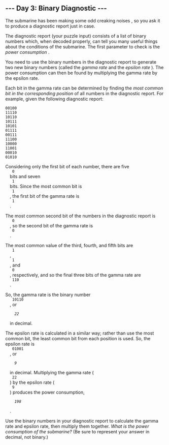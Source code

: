 <article class="day-desc">
 <h2>
  --- Day 3: Binary Diagnostic ---
 </h2>
 <p>
  The submarine has been making some
  <span title="Turns out oceans are heavy.">
   odd creaking noises
  </span>
  , so you ask it to produce a diagnostic report just in case.
 </p>
 <p>
  The diagnostic report (your puzzle input) consists of a list of binary numbers which, when decoded properly, can tell you many useful things about the conditions of the submarine. The first parameter to check is the
  <em>
   power consumption
  </em>
  .
 </p>
 <p>
  You need to use the binary numbers in the diagnostic report to generate two new binary numbers (called the
  <em>
   gamma rate
  </em>
  and the
  <em>
   epsilon rate
  </em>
  ). The power consumption can then be found by multiplying the gamma rate by the epsilon rate.
 </p>
 <p>
  Each bit in the gamma rate can be determined by finding the
  <em>
   most common bit in the corresponding position
  </em>
  of all numbers in the diagnostic report. For example, given the following diagnostic report:
 </p>
 <pre><code>00100
11110
10110
10111
10101
01111
00111
11100
10000
11001
00010
01010
</code></pre>
 <p>
  Considering only the first bit of each number, there are five
  <code>
   0
  </code>
  bits and seven
  <code>
   1
  </code>
  bits. Since the most common bit is
  <code>
   1
  </code>
  , the first bit of the gamma rate is
  <code>
   1
  </code>
  .
 </p>
 <p>
  The most common second bit of the numbers in the diagnostic report is
  <code>
   0
  </code>
  , so the second bit of the gamma rate is
  <code>
   0
  </code>
  .
 </p>
 <p>
  The most common value of the third, fourth, and fifth bits are
  <code>
   1
  </code>
  ,
  <code>
   1
  </code>
  , and
  <code>
   0
  </code>
  , respectively, and so the final three bits of the gamma rate are
  <code>
   110
  </code>
  .
 </p>
 <p>
  So, the gamma rate is the binary number
  <code>
   10110
  </code>
  , or
  <code>
   <em>
    22
   </em>
  </code>
  in decimal.
 </p>
 <p>
  The epsilon rate is calculated in a similar way; rather than use the most common bit, the least common bit from each position is used. So, the epsilon rate is
  <code>
   01001
  </code>
  , or
  <code>
   <em>
    9
   </em>
  </code>
  in decimal. Multiplying the gamma rate (
  <code>
   22
  </code>
  ) by the epsilon rate (
  <code>
   9
  </code>
  ) produces the power consumption,
  <code>
   <em>
    198
   </em>
  </code>
  .
 </p>
 <p>
  Use the binary numbers in your diagnostic report to calculate the gamma rate and epsilon rate, then multiply them together.
  <em>
   What is the power consumption of the submarine?
  </em>
  (Be sure to represent your answer in decimal, not binary.)
 </p>
</article>
